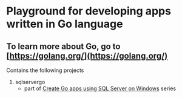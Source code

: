 # Playground for developing apps written in Go language
## To learn more about Go, go to [https://golang.org/](https://golang.org/)
Contains the following projects
1. sqlservergo
   - part of [Create Go apps using SQL Server on Windows](https://www.microsoft.com/en-us/sql-server/developer-get-started/go/windows/) series 